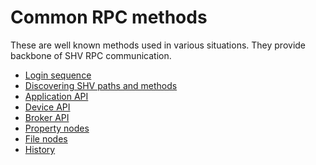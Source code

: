 # Common RPC methods

These are well known methods used in various situations. They provide backbone
of SHV RPC communication.

- [Login sequence](./rpcmethods/login.md)
- [Discovering SHV paths and methods](./rpcmethods/discovery.md)
- [Application API](./rpcmethods/app.md)
- [Device API](./rpcmethods/device.md)
- [Broker API](./rpcmethods/broker.md)
- [Property nodes](./rpcmethods/property.md)
- [File nodes](./rpcmethods/file.md)
- [History](./rpcmethods/history.md)
